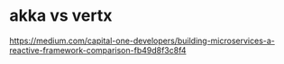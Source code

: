 # akka vs vertx

https://medium.com/capital-one-developers/building-microservices-a-reactive-framework-comparison-fb49d8f3c8f4
